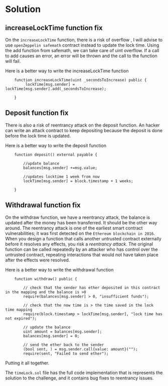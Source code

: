 # Solution


## increaseLockTime function fix

On the `increaseLockTime` function, there is a risk of overflow , I will advise to use `openZeppelin safemath` contract instead to update the lock time. Using the add function from safemath, we can take care of uint overflow. If a call to add causes an error, an error will be thrown and the call to the function will fail. 

Here is a better way to write the increaseLockTime function

```
    function increaseLockTime(uint _secondsToIncrease) public {
         lockTime[msg.sender] = lockTime[msg.sender].add(_secondsToIncrease);

    }

```

## Deposit function fix

There is also a risk of reentrancy attack on the deposit function. An hacker can write an attack contract to keep depositing because the deposit is done before the lock time is updated. 

Here is a better way to write the deposit function
```
    function deposit() external payable {

        //update balance
        balances[msg.sender] +=msg.value;

        //updates locktime 1 week from now
        lockTime[msg.sender] = block.timestamp + 1 weeks;

    }

```

## Withdrawal function fix

On the withdraw function, we have a reentrancy attack, the balance is updated after the money has been transferred. It should be the other way around. The reentrancy attack is one of the earliest smart contract vulnerabilities; it was first detected on the `Ethereum blockchain in 2016`. When you design a function that calls another untrusted contract externally before it resolves any effects, you risk a *reentrancy attack*. The original function can be called repeatedly by an attacker who has control over the untrusted contract, repeating interactions that would not have taken place after the effects were resolved.

Here is a better way to write the withdrawal function

```
    function withdraw() public {

        // check that the sender has ether deposited in this contract in the mapping and the balance is >0
        require(balances[msg.sender] > 0, "insufficient funds");

        // check that the now time is > the time saved in the lock time mapping
        require(block.timestamp > lockTime[msg.sender], "lock time has not expired");
      
        // update the balance
        uint amount = balances[msg.sender];
        balances[msg.sender] = 0;

        // send the ether back to the sender
        (bool sent, ) = msg.sender.call{value: amount}("");
        require(sent, "Failed to send ether");

```

Putting it all together. 

The `timeLock.sol` file has the full code implementation that is represents the solution to the challenge, and it contains bug fixes to reentrancy issues. 

